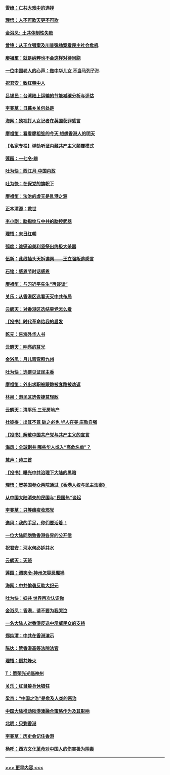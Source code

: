#### [雪绮：亡共大戏中的选择](../pages/nsc993/n11699922.md?t=12050044) 
#### [理悟：人不可欺天更不可欺](../pages/nsc993/n11699657.md?t=12050044) 
#### [金浴凤:  土共体制性失败](../pages/nsc993/n11699361.md?t=12050044) 
#### [曾铮：从王立强案及川普弹劾案看民主社会危机](../pages/nsc993/n11699318.md?t=12050044) 
#### [廖祖笙：就是纳粹也不会这样对待同胞](../pages/nsc993/n11697658.md?t=12050044) 
#### [一位中国老人的心声：做中华儿女 不当马列子孙](../pages/nsc993/n11697525.md?t=12050044) 
#### [祝君安：致红朝中人](../pages/nsc993/n11697518.md?t=12050044) 
#### [吕锡民：台湾陆上运输的节能减碳分析与评估](../pages/nsc993/n11694983.md?t=12050044) 
#### [李春草：日暮乡关何处是](../pages/nsc993/n11694805.md?t=12050044) 
#### [海网：殃视打人女记者在英国获罪感言](../pages/nsc993/n11693832.md?t=12050044) 
#### [廖祖笙：看看廖祖笙的今天 想想香港人的明天](../pages/nsc993/n11693707.md?t=12050044) 
#### [【名家专栏】弹劾听证内藏共产主义颠覆模式](../pages/nsc993/n11693563.md?t=12050044) 
#### [莲园：一七令‧辨](../pages/nsc993/n11692558.md?t=12050044) 
#### [吐为快：西江月·中国内政](../pages/nsc993/n11692071.md?t=12050044) 
#### [吐为快：在保党的旗帜下](../pages/nsc993/n11691188.md?t=12050044) 
#### [廖祖笙：法治的虚无是乱港之源](../pages/nsc993/n11690605.md?t=12050044) 
#### [正本清源：救世](../pages/nsc993/n11689134.md?t=12050044) 
#### [李小刚：脑指纹与中共的脑控武器](../pages/nsc993/n11688900.md?t=12050044) 
#### [理悟：末日红朝](../pages/nsc993/n11688829.md?t=12050044) 
#### [弧度：谁逼迫美利坚祭出终极大杀器](../pages/nsc993/n11688735.md?t=12050044) 
#### [伍新：此线抽头天拆谍网——王立强叛逃感言](../pages/nsc993/n11687981.md?t=12050044) 
#### [石铭：感恩节时话感恩](../pages/nsc993/n11687568.md?t=12050044) 
#### [廖祖笙：与习近平先生“再谈谈”](../pages/nsc993/n11687005.md?t=12050044) 
#### [关乐：从香港区选看天灭中共布局](../pages/nsc993/n11686647.md?t=12050044) 
#### [云鹤天：对香港区选结果党怎么看](../pages/nsc993/n11686216.md?t=12050044) 
#### [【投书】时代革命给我的启发](../pages/nsc993/n11684287.md?t=12050044) 
#### [乾元：告海外华人书](../pages/nsc993/n11684044.md?t=12050044) 
#### [云鹤天：响亮的耳光](../pages/nsc993/n11684254.md?t=12050044) 
#### [金浴凤：月儿弯弯照九州](../pages/nsc993/n11684231.md?t=12050044) 
#### [吐为快：选票见证民主香](../pages/nsc993/n11684206.md?t=12050044) 
#### [廖祖笙：外出求职被跟踪被套路被劝返](../pages/nsc993/n11683874.md?t=12050044) 
#### [林泉：港民区选告捷莫轻敌](../pages/nsc993/n11683930.md?t=12050044) 
#### [云鹤天：清平乐 三无房地产](../pages/nsc993/n11681521.md?t=12050044) 
#### [杜彼得：出其不意 破之必也 华人在美 庄敬自强](../pages/nsc993/n11679554.md?t=12050044) 
#### [【投书】解散中国共产党与共产主义的宣言](../pages/nsc993/n11679177.md?t=12050044) 
#### [海风：全球剿共 哪些华人或入“高危名单”？](../pages/nsc993/n11678617.md?t=12050044) 
#### [慧声：诗三首](../pages/nsc993/n11678848.md?t=12050044) 
#### [【投书】曝光中共治理下大陆的黑暗](../pages/nsc993/n11678674.md?t=12050044) 
#### [理悟：贺美国参众两院通过《香港人权与民主法案》](../pages/nsc993/n11678104.md?t=12050044) 
#### [从中国大陆消失的民国与“民国热”谈起](../pages/nsc993/n11678075.md?t=12050044) 
#### [李春草：只等瘟疫收邪党](../pages/nsc993/n11677308.md?t=12050044) 
#### [逸风：我的手足，你们要活着！](../pages/nsc993/n11676352.md?t=12050044) 
#### [一位大陆同胞致香港各界的公开信](../pages/nsc993/n11675761.md?t=12050044) 
#### [祝君安：河水何必妒井水](../pages/nsc993/n11675746.md?t=12050044) 
#### [云鹤天：天怒](../pages/nsc993/n11675718.md?t=12050044) 
#### [莲园：调笑令‧神州怎容恶魔祸](../pages/nsc993/n11675648.md?t=12050044) 
#### [海网：中共偷袭反助大纪元](../pages/nsc993/n11673515.md?t=12050044) 
#### [吐为快：妖共 世界再次认识你](../pages/nsc993/n11673506.md?t=12050044) 
#### [金浴凤：香港，请不要为我哭泣](../pages/nsc993/n11673248.md?t=12050044) 
#### [一名大陆人对香港反送中示威民众的支持](../pages/nsc993/n11672615.md?t=12050044) 
#### [郑纯清：中共在香港演示](../pages/nsc993/n11670539.md?t=12050044) 
#### [陈达：赞香港高等法院法官](../pages/nsc993/n11669542.md?t=12050044) 
#### [理悟：倒共烽火](../pages/nsc993/n11668844.md?t=12050044) 
#### [T：愿荣光光临神州](../pages/nsc993/n11668421.md?t=12050044) 
#### [关乐：红鼠狼兵休猖狂](../pages/nsc993/n11668378.md?t=12050044) 
#### [梁京：“中国之治”是危及人类的恶治](../pages/nsc993/n11668328.md?t=12050044) 
#### [中国大陆推动陆港澳融合策略作为及其影响](../pages/nsc993/n11668157.md?t=12050044) 
#### [北明：只剩香港](../pages/nsc993/n11668002.md?t=12050044) 
#### [李春草：历史会记住香港](../pages/nsc993/n11667927.md?t=12050044) 
#### [杨吒：西方文化革命对中国人的伤害极为阴毒](../pages/nsc993/n11664521.md?t=12050044) 

----
#### [ >>> 更早内容 <<< ](../indexes/nsc993-earlier.md)
